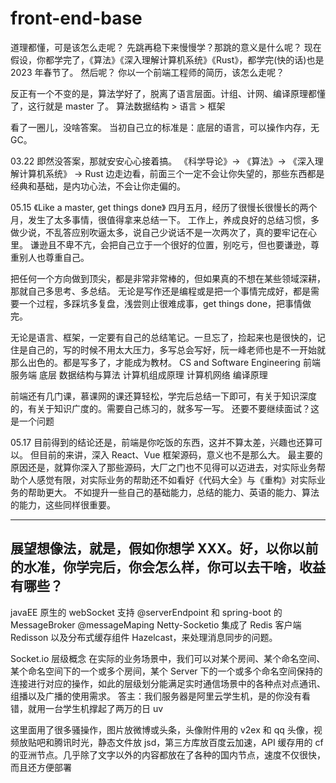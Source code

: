 # front-end-base

道理都懂，可是该怎么走呢？ 先跳再稳下来慢慢学？那跳的意义是什么呢？
现在假设，你都学完了，《算法》《深入理解计算机系统》《Rust》，都学完(快的话)也是 2023 年春节了。
然后呢？ 你以一个前端工程师的简历，该怎么走呢？

反正有一个不变的是，算法学好了，脱离了语言层面。计组、计网、编译原理都懂了，这行就是 master 了。
算法数据结构 > 语言 > 框架

看了一圈儿，没啥答案。
当初自己立的标准是：底层的语言，可以操作内存，无 GC。

03.22
即然没答案，那就安安心心接着搞。
《科学导论》-> 《算法》-> 《深入理解计算机系统》 -> Rust
边走边看，前面三个一定不会让你失望的，那些东西都是经典和基础，是内功心法，不会让你走偏的。

05.15
《Like a master, get things done》
四月五月，经历了很慢长很慢长的两个月，发生了太多事情，很值得拿来总结一下。
工作上，养成良好的总结习惯，多做少说，不乱答应别吹逼太多，说自己少说话不是一次两次了，真的要牢记在心里。
谦逊且不卑不亢，会把自己立于一个很好的位置，别吃亏，但也要谦逊，尊重别人也尊重自己。

把任何一个方向做到顶尖，都是非常非常棒的，但如果真的不想在某些领域深耕，那就自己多思考、多总结。
无论是写作还是编程或是把一个事情完成好，都是需要一个过程，多踩坑多复盘，浅尝则止很难成事，get things done，把事情做完。

无论是语言、框架，一定要有自己的总结笔记。一旦忘了，捡起来也是很快的，记住是自己的，写的时候不用太大压力，多写总会写好，阮一峰老师也是不一开始就那么出色的。都是写多了，才能成为教材。
CS and Software Engineering
前端 服务端 底层
数据结构与算法 计算机组成原理 计算机网络 编译原理

前端还有几门课，慕课网的课还算轻松，学完后总结一下即可，有关于知识深度的，有关于知识广度的。需要自己练习的，就多写一写。
还要不要继续面试？这是一个问题

05.17
目前得到的结论还是，前端是你吃饭的东西，这并不算太差，兴趣也还算可以。
但目前的来讲，深入 React、Vue 框架源码，意义也不是那么大。
最主要的原因还是，就算你深入了那些源码，大厂之门也不见得可以迈进去，对实际业务帮助个人感觉有限，对实际业务的帮助还不如看好《代码大全》与《重构》对实际业务的帮助更大。
不如提升一些自己的基础能力，总结的能力、英语的能力、算法的能力，这些同样很重要。

---

## 展望想像法，就是，假如你想学 XXX。好，以你以前的水准，你学完后，你会怎么样，你可以去干啥，收益有哪些？

javaEE 原生的 webSocket 支持 @serverEndpoint 和 spring-boot 的 MessageBroker @messageMaping
Netty-Socketio 集成了 Redis 客户端 Redisson 以及分布式缓存组件 Hazelcast，来处理消息同步的问题。

Socket.io 层级概念
在实际的业务场景中，我们可以对某个房间、某个命名空间、某个命名空间下的一个或多个房间，某个 Server 下的一个或多个命名空间保持的连接进行对应的操作，如此的层级划分能满足实时通信场景中的各种点对点通讯、组播以及广播的使用需求。
答主：我们服务器是阿里云学生机，是的你没有看错，就用一台学生机撑起了两万的日 uv

这里面用了很多骚操作，图片放微博或头条，头像附件用的 v2ex 和 qq 头像，视频放贴吧和腾讯时光，静态文件放 jsd，第三方库放百度云加速，API 缓存用的 cf 的亚洲节点。几乎除了文字以外的内容都放在了各种的国内节点，速度不仅很快，而且还方便部署
